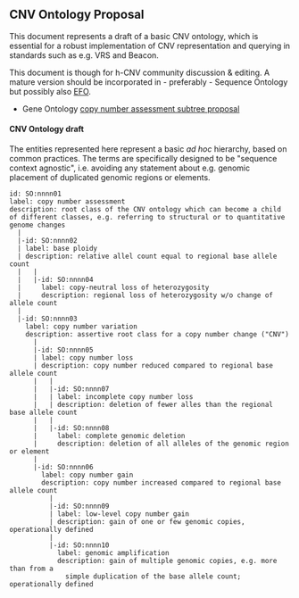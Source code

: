 ## CNV Ontology Proposal

This document represents a draft of a basic CNV ontology, which is essential for
a robust implementation of CNV representation and querying in standards such as
e.g. VRS and Beacon.

This document is though for h-CNV community discussion & editing. A mature version
should be incorporated in - preferably - Sequence Ontology but possibly also
[EFO](https://www.ebi.ac.uk/ols/ontologies/efo/terms?short_form=EFO_0004798).

* Gene Ontology [copy number assessment subtree proposal](https://github.com/The-Sequence-Ontology/SO-Ontologies/issues/568)

#### CNV Ontology draft

The entities represented here represent a basic _ad hoc_ hierarchy, based on
common practices. The terms are specifically designed to be "sequence context agnostic",
i.e. avoiding any statement about e.g. genomic placement of duplicated genomic regions
or elements.


```
id: SO:nnnn01
label: copy number assessment
description: root class of the CNV ontology which can become a child of different classes, e.g. referring to structural or to quantitative genome changes
  |
  |-id: SO:nnnn02
  | label: base ploidy
  | description: relative allel count equal to regional base allele count
  |   |
  |   |-id: SO:nnnn04
  |     label: copy-neutral loss of heterozygosity
  |     description: regional loss of heterozygosity w/o change of allele count
  |
  |-id: SO:nnnn03
    label: copy number variation
    description: assertive root class for a copy number change ("CNV")
      |
      |-id: SO:nnnn05
      | label: copy number loss
      | description: copy number reduced compared to regional base allele count
      |   |
      |   |-id: SO:nnnn07
      |   | label: incomplete copy number loss
      |   | description: deletion of fewer alles than the regional base allele count
      |   |
      |   |-id: SO:nnnn08
      |     label: complete genomic deletion
      |     description: deletion of all alleles of the genomic region or element
      |
      |-id: SO:nnnn06
        label: copy number gain
        description: copy number increased compared to regional base allele count
          |
          |-id: SO:nnnn09
          | label: low-level copy number gain
          | description: gain of one or few genomic copies, operationally defined
          |
          |-id: SO:nnnn10
            label: genomic amplification
            description: gain of multiple genomic copies, e.g. more than from a
              simple duplication of the base allele count; operationally defined
```

